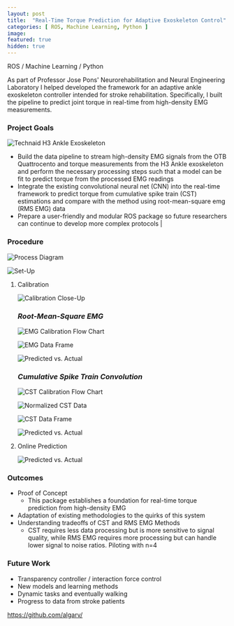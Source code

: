 ```yaml
---
layout: post
title:  "Real-Time Torque Prediction for Adaptive Exoskeleton Control"
categories: [ ROS, Machine Learning, Python ]
image: 
featured: true
hidden: true
---
```


ROS / Machine Learning / Python


As part of Professor Jose Pons' Neurorehabilitation and Neural Engineering Laboratory I helped developed the framework for an adaptive ankle exoskeleton controller intended for stroke rehabilitation. Specifically, I built the pipeline to predict joint torque in real-time from high-density EMG measurements.

### Project Goals

![Technaid H3 Ankle Exoskeleton](https://algarv.github.io/Portfolio/assets/images/technaid_h3_ankle.jpg)

* Build the data pipeline to stream high-density EMG signals from the OTB Quattrocento and torque measurements from the H3 Ankle exoskeleton and perform the necessary processing steps such that a model can be fit to predict torque from the processed EMG readings  
* Integrate the existing convolutional neural net (CNN) into the real-time framework to predict torque from cumulative spike train (CST) estimations and compare with the method using root-mean-square emg (RMS EMG) data 
* Prepare a user-friendly and modular ROS package so future researchers can continue to develop more complex protocols |

### Procedure

![Process Diagram](https://algarv.github.io/Portfolio/assets/images/pipeline.png)

![Set-Up](https://algarv.github.io/Portfolio/assets/images/set-up.jpeg)


1. Calibration

    ![Calibration Close-Up](https://algarv.github.io/Portfolio/assets/images/calibration_closeup.jpeg)

    ### *Root-Mean-Square EMG*

    ![EMG Calibration Flow Chart](https://algarv.github.io/Portfolio/assets/images/emg_calibration_flowchart.png)

    ![EMG Data Frame](https://algarv.github.io/Portfolio/assets/images/emg_df.png)

    ![Predicted vs. Actual](https://algarv.github.io/Portfolio/assets/images/emg_fit.png)

    ### *Cumulative Spike Train Convolution*

    ![CST Calibration Flow Chart](https://algarv.github.io/Portfolio/assets/images/cst_calibration_flowchart.png)

    ![Normalized CST Data](https://algarv.github.io/Portfolio/assets/images/normalized.png)

    ![CST Data Frame](https://algarv.github.io/Portfolio/assets/images/cst_df.png)

    ![Predicted vs. Actual](https://algarv.github.io/Portfolio/assets/images/cst_fit.png)

2. Online Prediction 

    ![Predicted vs. Actual](https://algarv.github.io/Portfolio/assets/images/ankle_tracking.gif)


### Outcomes

* Proof of Concept
    * This package establishes a foundation for real-time torque prediction from high-density EMG
* Adaptation of existing methodologies to the quirks of this system
* Understanding tradeoffs of CST and RMS EMG Methods
    * CST requires less data processing but is more sensitive to signal quality, while RMS EMG requires more processing but can handle lower signal to noise ratios. 
Piloting with n=4


### Future Work

* Transparency controller / interaction force control
* New models and learning methods
* Dynamic tasks and eventually walking
* Progress to data from stroke patients


https://github.com/algarv/